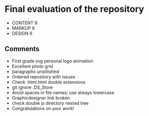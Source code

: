 # Final evaluation of the repository
- CONTENT  9
- MARKUP 9
- DESIGN 9

## Comments
- First grade svg personal logo animation
- Excellent photo grid 
- paragraphs unstilished 
- Ordered repository with issues
- Check .html.html double extensions
- git ignore .DS_Store
- Avoid spaces in file names; use always lowercase
- Graphicdesigner link broken
- check double js directory nested tree
- Congratulations on your work!
